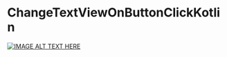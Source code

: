 # ChangeTextViewOnButtonClickKotlin

[![IMAGE ALT TEXT HERE](https://i.ytimg.com/an_webp/XC-cnwwXEVU/mqdefault_6s.webp?du=3000&sqp=COPbzuUF&rs=AOn4CLBQ8ukBO5q-PNZEGm4cojNMFR_3ZQ)](https://youtu.be/XC-cnwwXEVU)
